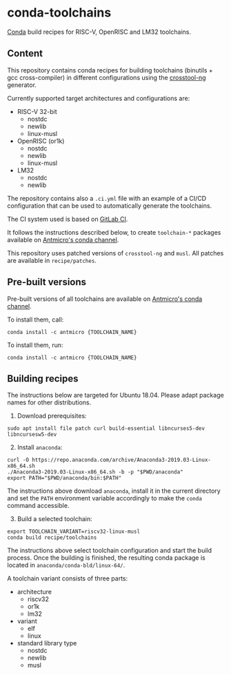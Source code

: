 # conda-toolchains

[Conda](https://anaconda.org) build recipes for RISC-V, OpenRISC and LM32 toolchains.

## Content

This repository contains conda recipes for building toolchains
(binutils + gcc cross-compiler) in different configurations using the
[crosstool-ng](https://github.com/crosstool-ng/crosstool-ng) generator.

Currently supported target architectures and configurations are:

* RISC-V 32-bit
  * nostdc
  * newlib
  * linux-musl
* OpenRISC (or1k)
  * nostdc
  * newlib
  * linux-musl
* LM32
  * nostdc
  * newlib

The repository contains also a `.ci.yml` file with an example of a CI/CD
configuration that can  be used to automatically generate the toolchains.

The CI system used is based on [GitLab CI](https://docs.gitlab.com/ee/ci/).

It follows the instructions described below, to create `toolchain-*` packages available on [Antmicro's conda channel](https://anaconda.org/antmicro/repo).

This repository uses patched versions of `crosstool-ng` and `musl`.
All patches are available in `recipe/patches`.

## Pre-built versions

Pre-built versions of all toolchains are available on [Antmicro's conda channel](https://anaconda.org/antmicro/repo).

To install them, call:

```
conda install -c antmicro {TOOLCHAIN_NAME}
```

To install them, run:

```
conda install -c antmicro {TOOLCHAIN_NAME}
```

## Building recipes

The instructions below are targeted for Ubuntu 18.04.
Please adapt package names for other distributions.

1. Download prerequisites:

```
sudo apt install file patch curl build-essential libncurses5-dev libncursesw5-dev
```

2. Install `anaconda`:

```
curl -O https://repo.anaconda.com/archive/Anaconda3-2019.03-Linux-x86_64.sh
./Anaconda3-2019.03-Linux-x86_64.sh -b -p "$PWD/anaconda"
export PATH="$PWD/anaconda/bin:$PATH"
```

The instructions above download `anaconda`, install it in the current directory
and set the `PATH` environment variable accordingly to make the `conda` command accessible.

3. Build a selected toolchain:

```
export TOOLCHAIN_VARIANT=riscv32-linux-musl
conda build recipe/toolchains
```

The instructions above select toolchain configuration and start the build process.
Once the building is finished, the resulting conda package is located in `anaconda/conda-bld/linux-64/`.

A toolchain variant consists of three parts:

* architecture
  * riscv32
  * or1k
  * lm32
* variant
  * elf
  * linux
* standard library type
  * nostdc
  * newlib
  * musl
